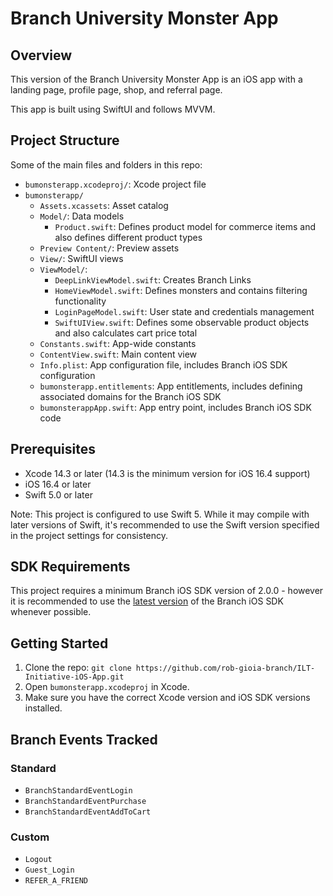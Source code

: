 # Branch University Monster App

## Overview
This version of the Branch University Monster App is an iOS app with a landing page, profile page, shop, and referral page.

This app is built using SwiftUI and follows MVVM.

## Project Structure
Some of the main files and folders in this repo:
- `bumonsterapp.xcodeproj/`: Xcode project file
- `bumonsterapp/`
  - `Assets.xcassets`: Asset catalog
  - `Model/`: Data models
    - `Product.swift`: Defines product model for commerce items and also defines different product types
  - `Preview Content/`: Preview assets
  - `View/`: SwiftUI views
  - `ViewModel/`:
    -  `DeepLinkViewModel.swift`: Creates Branch Links
    -  `HomeViewModel.swift`: Defines monsters and contains filtering functionality
    -  `LoginPageModel.swift`: User state and credentials management
    -  `SwiftUIView.swift`: Defines some observable product objects and also calculates cart price total
  - `Constants.swift`: App-wide constants
  - `ContentView.swift`: Main content view
  - `Info.plist`: App configuration file, includes Branch iOS SDK configuration
  - `bumonsterapp.entitlements`: App entitlements, includes defining associated domains for the Branch iOS SDK
  - `bumonsterappApp.swift`: App entry point, includes Branch iOS SDK code
 
## Prerequisites
- Xcode 14.3 or later (14.3 is the minimum version for iOS 16.4 support)
- iOS 16.4 or later
- Swift 5.0 or later

Note: This project is configured to use Swift 5. While it may compile with later versions of Swift, it's recommended to use the Swift version specified in the project settings for consistency.

## SDK Requirements
This project requires a minimum Branch iOS SDK version of 2.0.0 - however it is recommended to use the [latest version](https://help.branch.io/developers-hub/docs/ios-version-history) of the Branch iOS SDK whenever possible.

## Getting Started
1. Clone the repo: `git clone https://github.com/rob-gioia-branch/ILT-Initiative-iOS-App.git`
2. Open `bumonsterapp.xcodeproj` in Xcode.
3. Make sure you have the correct Xcode version and iOS SDK versions installed.

## Branch Events Tracked

### Standard
- `BranchStandardEventLogin`
- `BranchStandardEventPurchase`
- `BranchStandardEventAddToCart`

### Custom
- `Logout`
- `Guest_Login`
- `REFER_A_FRIEND`
